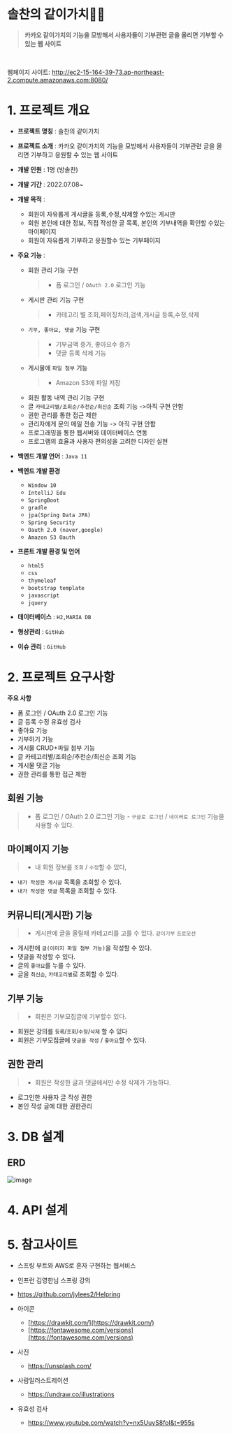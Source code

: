 # 솔찬의 같이가치👩‍💻

> **카카오 같이가치의 기능을 모방해서 사용자들이 기부관련 글을 올리면 기부할 수 있는 웹 사이트**

<br/>

웹페이지 사이트: http://ec2-15-164-39-73.ap-northeast-2.compute.amazonaws.com:8080/

# 1. 프로젝트 개요
- **프로젝트 명칭** : 솔찬의 같이가치
- **프로젝트 소개** : 카카오 같이가치의 기능을 모방해서 사용자들이 기부관련 글을 올리면 기부하고 응원할 수 있는 웹 사이트
- **개발 인원** : 1명 (방솔찬)
- **개발 기간** : 2022.07.08~ 
- **개발 목적** : 
  - 회원이 자유롭게 게시글을 등록,수정,삭제할 수있는 게시판
  - 회원 본인에 대한 정보, 직접 작성한 글 목록, 본인의 기부내역을 확인할 수있는 마이페이지
  - 회원이 자유롭게 기부하고 응원할수 있는 기부페이지

- **주요 기능** :
  - 회원 관리 기능 구현
      >- 폼 로그인 / `OAuth 2.0` 로그인 기능
  - 게시판 관리 기능 구현
      >- 카테고리 별 조회,페이징처리,검색,게시글 등록,수정,삭제 
  - `기부, 좋아요, 댓글`  기능 구현
      >- 기부금액 증가, 좋아요수 증가 
      >- 댓글 등록 삭제 기능 
  - 게시물에 `파일 첨부` 기능
      >-  Amazon S3에 파일 저장 
  - 회원 활동 내역 관리 기능 구현
  - 글 `카테고리별/조회순/추천순/최신순` 조회 기능 ->아직 구현 안함 
  - 권한 관리를 통한 접근 제한
  - 관리자에게 문의 메일 전송 기능 -> 아직 구현 안함 
  - 프로그래밍을 통한 웹서버와 데이터베이스 연동
  - 프로그램의 효율과 사용자 편의성을 고려한 디자인 실현 


- **백엔드 개발 언어** : `Java 11`
- **백엔드 개발 환경**
  - `Window 10`
  - `IntelliJ Edu`
  - `SpringBoot`
  - `gradle`
  - `jpa(Spring Data JPA)`
  - `Spring Security`
  - `Oauth 2.0 (naver,google)`
  - `Amazon S3 Oauth`


- **프론트 개발 환경 및 언어**
  - `html5`
  - `css`
  - `thymeleaf`
  - `bootstrap template`
  - `javascript`
  - `jquery`
  
- **데이터베이스** : `H2,MARIA DB`
- **형상관리** : `GitHub`
- **이슈 관리** : `GitHub`


# 2. 프로젝트 요구사항

**주요 사항**
- 폼 로그인 / OAuth 2.0 로그인 기능
- 글 등록 수정 유효성 검사
- 좋아요 기능
- 기부하기 기능
- 게시물 CRUD+파일 첨부 기능
- 글 카테고리별/조회순/추천순/최신순 조회 기능
- 게시물 댓글 기능
- 권한 관리를 통한 접근 제한


## 회원 기능
>-  폼 로그인 / OAuth 2.0 로그인 기능 - `구글로 로그인` / `네이버로 로그인` 기능을 사용할 수 있다.

## 마이페이지 기능
> - 내 회원 정보를 `조회` / `수정`할 수 있다,
- `내가 작성한 게시글` 목록을 조회할 수 있다.
- `내가 작성한 댓글` 목록을 조회할 수 있다.

## 커뮤니티(게시판) 기능
> - 게시판에 글을 올릴때 카테고리를 고를 수 있다. `같이기부` `프로모션`
- 게시판에 `글(이미지 파일 첨부 가능)`을 작성할 수 있다.
- 댓글을 작성할 수 있다.
- 글의 `좋아요`를 누를 수 있다.
- 글을 `최신순`, `카테고리별`로 조회할 수 있다.

## 기부 기능
> - 회원은 기부모집글에 기부할수 있다.
- 회원은 강의를 `등록`/`조회`/`수정`/`삭제` 할 수 있다
- 회원은 기부모집글에 `댓글을 작성` / `좋아요`할 수 있다.

## 권한 관리
> - 회원은 작성한 글과 댓글에서만 수정 삭제가 가능하다.
- 로그인한 사용자 글 작성 권한
- 본인 작성 글에 대한 권한관리

# 3. DB 설계
## ERD

![image](https://user-images.githubusercontent.com/26202424/187957680-004a1309-264e-4eae-99e6-1b8965a8a40d.png)



# 4. API 설계



# 5. 참고사이트
- 스프링 부트와 AWS로 혼자 구현하는 웹서비스
- 인프런 김영한님 스프링 강의
- https://github.com/jylees2/Helpring 


- 아이콘
  - [https://drawkit.com/](https://drawkit.com/)
  - [https://fontawesome.com/versions](https://fontawesome.com/versions)  

- 사진
  -  https://unsplash.com/
- 사람일러스트레이션
  -   https://undraw.co/illustrations
- 유효성 검사
  -   https://www.youtube.com/watch?v=nx5UuyS8foI&t=955s
